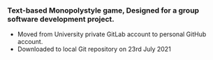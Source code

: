 ### Text-based Monopolystyle game, Designed for a group software development project.
- Moved from University private GitLab account to personal GitHub account.
- Downloaded to local Git repository on 23rd July 2021
